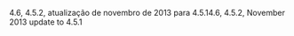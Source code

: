 <span data-ttu-id="023e2-101">4.6, 4.5.2, atualização de novembro de 2013 para 4.5.1</span><span class="sxs-lookup"><span data-stu-id="023e2-101">4.6, 4.5.2, November 2013 update to 4.5.1</span></span>